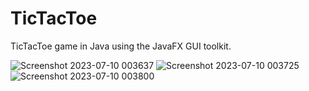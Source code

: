 # TicTacToe
TicTacToe game in Java using the JavaFX GUI toolkit.

![Screenshot 2023-07-10 003637](https://github.com/MarioGuriuc/TicTacToe/assets/125091483/2ad02301-2678-488f-8e3a-92848ffaae22)
![Screenshot 2023-07-10 003725](https://github.com/MarioGuriuc/TicTacToe/assets/125091483/1ddb8a30-e49d-4d0a-8598-163d22165d31)
![Screenshot 2023-07-10 003800](https://github.com/MarioGuriuc/TicTacToe/assets/125091483/6341df56-21e6-47e8-aff2-a71812ad2b42)
